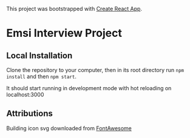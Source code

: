 This project was bootstrapped with [Create React App](https://github.com/facebook/create-react-app).

# Emsi Interview Project

## Local Installation

Clone the repository to your computer, then in its root directory run `npm install` and then `npm start`.

It should start running in development mode with hot reloading on localhost:3000

## Attributions

Building icon svg downloaded from [FontAwesome](https://fontawesome.com/license)
